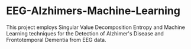 # EEG-Alzhimers-Machine-Learning

This project employs Singular Value Decomposition Entropy and Machine Learning techniques for the Detection of Alzhimer's Disease and Frontotemporal Dementia from EEG data.
